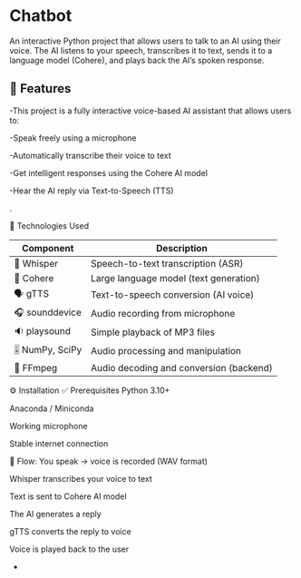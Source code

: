 # Chatbot
An interactive Python project that allows users to talk to an AI using their voice. The AI listens to your speech, transcribes it to text, sends it to a language model (Cohere), and plays back the AI’s spoken response.

## 🚀 Features

-This project is a fully interactive voice-based AI assistant that allows users to:

-Speak freely using a microphone

-Automatically transcribe their voice to text

-Get intelligent responses using the Cohere AI model

-Hear the AI reply via Text-to-Speech (TTS)

.

🔧 Technologies Used


| Component        | Description                             |
| ---------------- | --------------------------------------- |
| 🧠 Whisper       | Speech-to-text transcription (ASR)      |
| 🧠 Cohere        | Large language model (text generation)  |
| 🗣️ gTTS         | Text-to-speech conversion (AI voice)    |
| 🎧 sounddevice   | Audio recording from microphone         |
| 🔉 playsound     | Simple playback of MP3 files            |
| 🎚️ NumPy, SciPy | Audio processing and manipulation       |
| 🧪 FFmpeg        | Audio decoding and conversion (backend) |

⚙️ Installation
✅ Prerequisites
Python 3.10+

Anaconda / Miniconda

Working microphone

Stable internet connection


🧪 Flow:
You speak → voice is recorded (WAV format)

Whisper transcribes your voice to text

Text is sent to Cohere AI model

The AI generates a reply

gTTS converts the reply to voice

Voice is played back to the user







- 
